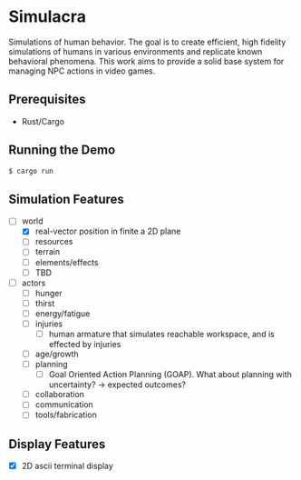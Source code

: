 # Simulacra
Simulations of human behavior. The goal is to create efficient, high fidelity simulations of humans in various environments and replicate known behavioral phenomena. This work aims to provide a solid base system for managing NPC actions in video games.

## Prerequisites
- Rust/Cargo

## Running the Demo

```bash
$ cargo run
```

## Simulation Features
- [ ] world
    - [x] real-vector position in finite a 2D plane
    - [ ] resources
    - [ ] terrain
    - [ ] elements/effects
    - [ ] TBD 
- [ ] actors
    - [ ] hunger
    - [ ] thirst
    - [ ] energy/fatigue
    - [ ] injuries
        - [ ] human armature that simulates reachable workspace, and is effected by injuries
    - [ ] age/growth
    - [ ] planning
        - [ ] Goal Oriented Action Planning (GOAP). What about planning with uncertainty? -> expected outcomes?
    - [ ] collaboration
    - [ ] communication
    - [ ] tools/fabrication
## Display Features
- [x] 2D ascii terminal display